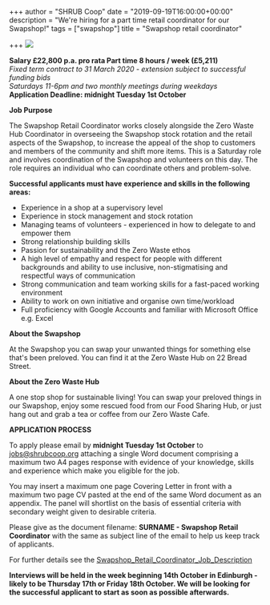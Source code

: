 +++
author = "SHRUB Coop"
date = "2019-09-19T16:00:00+00:00"
description = "We're hiring for a part time retail coordinator for our Swapshop!"
tags = ["swapshop"]
title = "Swapshop retail coordinator"

+++
![](https://res.cloudinary.com/shrub-co-op/image/upload/v1568907909/shrubcoop.org/media/retail_web_k9tsw0.png)

**Salary £22,800 p.a. pro rata Part time 8 hours / week (£5,211)**  
_Fixed term contract to 31 March 2020 - extension subject to successful funding bids  
Saturdays 11-6pm and two monthly meetings during weekdays_  
**Application Deadline: midnight Tuesday 1st October**

**Job Purpose**

The Swapshop Retail Coordinator works closely alongside the Zero Waste Hub Coordinator in overseeing the Swapshop stock rotation and the retail aspects of the Swapshop, to increase the appeal of the shop to customers and members of the community and shift more items. This is a Saturday role and involves coordination of the Swapshop and volunteers on this day. The role requires an individual who can coordinate others and problem-solve.

**Successful applicants must have experience and skills in the following areas:**

* Experience in a shop at a supervisory level
* Experience in stock management and stock rotation
* Managing teams of volunteers - experienced in how to delegate to and empower them
* Strong relationship building skills
* Passion for sustainability and the Zero Waste ethos
* A high level of empathy and respect for people with different backgrounds and ability to use inclusive, non-stigmatising and respectful ways of communication
* Strong communication and team working skills for a fast-paced working environment
* Ability to work on own initiative and organise own time/workload
* Full proficiency with Google Accounts and familiar with Microsoft Office e.g. Excel

**About the Swapshop**

At the Swapshop you can swap your unwanted things for something else that's been preloved. You can find it at the Zero Waste Hub on 22 Bread Street.

**About the Zero Waste Hub**

A one stop shop for sustainable living! You can swap your preloved things in our Swapshop, enjoy some rescued food from our Food Sharing Hub, or just hang out and grab a tea or coffee from our Zero Waste Cafe.

**APPLICATION PROCESS**

To apply please email by **midnight Tuesday 1st October** to [jobs@shrubcoop.org](mailto:jobs@shrubcoop.org) attaching a single Word document comprising a maximum two A4 pages response with evidence of your knowledge, skills and experience which make you eligible for the job.

You may insert a maximum one page Covering Letter in front with a maximum two page CV pasted at the end of the same Word document as an appendix. The panel will shortlist on the basis of essential criteria with secondary weight given to desirable criteria.

Please give as the document filename: **SURNAME - Swapshop Retail Coordinator** with the same as subject line of the email to help us keep track of applicants.

For further details see the [Swapshop_Retail_Coordinator_Job_Description](https://res.cloudinary.com/shrub-co-op/image/upload/v1568911089/shrubcoop.org/media/Swapshop_Retail_Coordinator_Job_Description_q1msmq.pdf "Swapshop_Retail_Coordinator_Job_Description_q1msmq.pdf")

**Interviews will be held in the week beginning 14th October in Edinburgh - likely to be Thursday 17th or Friday 18th October. We will be looking for the successful applicant to start as soon as possible afterwards.**
